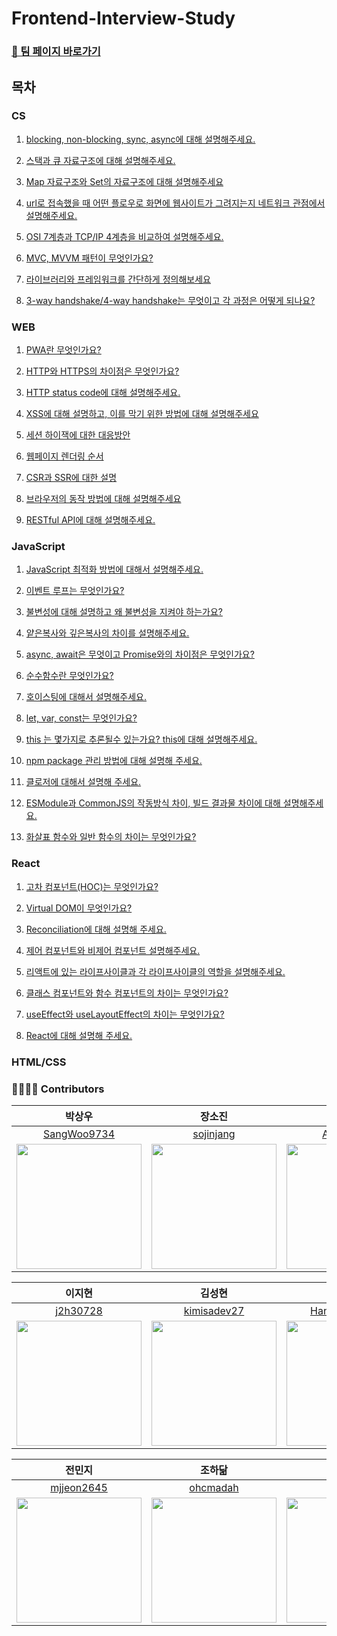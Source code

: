 # Frontend-Interview-Study

### [🚀 팀 페이지 바로가기](https://pollen-port-115.notion.site/a8087a0d819241dca0a4eb5f8ec87908)

## 목차

### CS

1. [blocking, non-blocking, sync, async에 대해 설명해주세요.](https://github.com/wanted-pre-onboarding-team-9/Frontend-Interview-Study/blob/main/CS/blocking-nonbloking-sync-async.md)

2. [스택과 큐 자료구조에 대해 설명해주세요.](https://github.com/wanted-pre-onboarding-team-9/Frontend-Interview-Study/blob/main/CS/stack-queue.md)

3. [Map 자료구조와 Set의 자료구조에 대해 설명해주세요](https://github.com/wanted-pre-onboarding-team-9/Frontend-Interview-Study/blob/main/CS/map-set.md)

4. [url로 접속했을 때 어떤 플로우로 화면에 웹사이트가 그려지는지 네트워크 관점에서 설명해주세요.](https://github.com/wanted-pre-onboarding-team-9/Frontend-Interview-Study/blob/main/CS/what-happens-when-you-type-a-url-into-your-browser.md)

5. [OSI 7계층과 TCP/IP 4계층을 비교하여 설명해주세요.](https://github.com/wanted-pre-onboarding-team-9/Frontend-Interview-Study/blob/main/CS/OSI-TCPIP.md)

6. [MVC, MVVM 패턴이 무엇인가요?](https://github.com/wanted-pre-onboarding-team-9/Frontend-Interview-Study/blob/main/CS/mvc-mvvm-pattern.md)

7. [라이브러리와 프레임워크를 간단하게 정의해보세요](./CS/library-framework.md)

8. [3-way handshake/4-way handshake는 무엇이고 각 과정은 어떻게 되나요?](https://github.com/wanted-pre-onboarding-team-9/Frontend-Interview-Study/blob/main/CS/3-way-handshake-4-way-handshake.md)

### WEB

1. [PWA란 무엇인가요?](https://github.com/wanted-pre-onboarding-team-9/Frontend-Interview-Study/blob/main/Web/PWA.md)

2. [HTTP와 HTTPS의 차이점은 무엇인가요?](https://github.com/wanted-pre-onboarding-team-9/Frontend-Interview-Study/blob/main/Web/http-https.md)

3. [HTTP status code에 대해 설명해주세요.](https://github.com/wanted-pre-onboarding-team-9/Frontend-Interview-Study/blob/main/Web/http-status-code.md)

4. [XSS에 대해 설명하고, 이를 막기 위한 방법에 대해 설명해주세요](https://github.com/wanted-pre-onboarding-team-9/Frontend-Interview-Study/blob/main/Web/xss.md)

5. [세션 하이잭에 대한 대응방안](https://github.com/wanted-pre-onboarding-team-9/Frontend-Interview-Study/blob/main/Web/session-hijack.md)

6. [웹페이지 렌더링 순서](https://github.com/wanted-pre-onboarding-team-9/Frontend-Interview-Study/blob/main/Web/browser-rendering.md)

7. [CSR과 SSR에 대한 설명](https://github.com/wanted-pre-onboarding-team-9/Frontend-Interview-Study/blob/main/Web/csr-ssr.md)

8. [브라우저의 동작 방법에 대해 설명해주세요](./Web/browser-operating.md)

9. [RESTful API에 대해 설명해주세요.](https://github.com/wanted-pre-onboarding-team-9/Frontend-Interview-Study/blob/main/Web/RESTful-API.md)

### JavaScript

1. [JavaScript 최적화 방법에 대해서 설명해주세요.](https://github.com/wanted-pre-onboarding-team-9/Frontend-Interview-Study/blob/main/JavaScript/javascript-optimize.md)

2. [이벤트 루프는 무엇인가요?](https://github.com/wanted-pre-onboarding-team-9/Frontend-Interview-Study/blob/main/JavaScript/event-loop.md)

3. [불변성에 대해 설명하고 왜 불변성을 지켜야 하는가요?](/JavaScript/Immutability.md)

4. [얕은복사와 깊은복사의 차이를 설명해주세요.](/JavaScript/shallow-copy_deep-copy.md)

5. [async, await은 무엇이고 Promise와의 차이점은 무엇인가요?](https://github.com/wanted-pre-onboarding-team-9/Frontend-Interview-Study/blob/main/JavaScript/async-await-promise.md)

6. [순수함수란 무엇인가요?](https://github.com/wanted-pre-onboarding-team-9/Frontend-Interview-Study/blob/main/JavaScript/pure-function.md)

7. [호이스팅에 대해서 설명해주세요.](https://github.com/wanted-pre-onboarding-team-9/Frontend-Interview-Study/blob/main/JavaScript/hoisting.md)

8. [let, var, const는 무엇인가요?](https://github.com/wanted-pre-onboarding-team-9/Frontend-Interview-Study/blob/main/JavaScript/let-var-const.md)

9. [this 는 몇가지로 추론될수 있는가요? this에 대해 설명해주세요.](https://github.com/wanted-pre-onboarding-team-9/Frontend-Interview-Study/blob/main/JavaScript/this.md)

10. [npm package 관리 방법에 대해 설명해 주세요.](https://github.com/wanted-pre-onboarding-team-9/Frontend-Interview-Study/blob/main/JavaScript/npm.md)

11. [클로저에 대해서 설명해 주세요.](https://github.com/wanted-pre-onboarding-team-9/Frontend-Interview-Study/blob/main/JavaScript/closure.md)

12. [ESModule과 CommonJS의 작동방식 차이, 빌드 결과물 차이에 대해 설명해주세요.](https://github.com/wanted-pre-onboarding-team-9/Frontend-Interview-Study/blob/main/JavaScript/ESModule-CommonJS.md)

13. [화살표 함수와 일반 함수의 차이는 무엇인가요? ](https://github.com/wanted-pre-onboarding-team-9/Frontend-Interview-Study/blob/main/JavaScript/function-differences.md)

### React

1. [고차 컴포넌트(HOC)는 무엇인가요?](https://github.com/wanted-pre-onboarding-team-9/Frontend-Interview-Study/blob/main/React/HOC.md)

2. [Virtual DOM이 무엇인가요?](https://github.com/wanted-pre-onboarding-team-9/Frontend-Interview-Study/blob/main/React/virtual-dom.md)

3. [Reconciliation에 대해 설명해 주세요.](https://github.com/wanted-pre-onboarding-team-9/Frontend-Interview-Study/blob/main/React/reconciliation.md)

4. [제어 컴포넌트와 비제어 컴포넌트 설명해주세요.](https://github.com/wanted-pre-onboarding-team-9/Frontend-Interview-Study/blob/main/React/controlled-uncontrolled-component.md)

5. [리액트에 있는 라이프사이클과 각 라이프사이클의 역할을 설명해주세요.](https://github.com/wanted-pre-onboarding-team-9/Frontend-Interview-Study/blob/main/React/react-lifecycle.md)

6. [클래스 컴포넌트와 함수 컴포넌트의 차이는 무엇인가요?](https://github.com/wanted-pre-onboarding-team-9/Frontend-Interview-Study/blob/main/React/class-function-component.md)

7. [useEffect와 useLayoutEffect의 차이는 무엇인가요?](https://github.com/wanted-pre-onboarding-team-9/Frontend-Interview-Study/blob/main/React/useEffect-useLayoutEffect.md)

8. [React에 대해 설명해 주세요.](https://github.com/wanted-pre-onboarding-team-9/Frontend-Interview-Study/blob/main/React/react-description.md)

### HTML/CSS

### 👨‍👩‍👧‍👦 Contributors

|                                           박상우                                            |                                            장소진                                            |                                           이아영                                            |
| :-----------------------------------------------------------------------------------------: | :------------------------------------------------------------------------------------------: | :-----------------------------------------------------------------------------------------: |
|                        [SangWoo9734](https://github.com/SangWoo9734)                        |                          [sojinjang](https://github.com/sojinjang)                           |                           [ARONGLEE](https://github.com/ARONGLEE)                           |
| <img src="https://avatars.githubusercontent.com/u/49917043?v=4" width="200" height="200" /> | <img src="https://avatars.githubusercontent.com/u/111125577?v=6" width="200" height="200" /> | <img src="https://avatars.githubusercontent.com/u/74637336?v=4" width="200" height="200" /> |

|                                           이지현                                            |                                           김성현                                            |                                           이한나                                            |
| :-----------------------------------------------------------------------------------------: | :-----------------------------------------------------------------------------------------: | :-----------------------------------------------------------------------------------------: |
|                           [j2h30728](https://github.com/j2h30728)                           |                        [kimisadev27](https://github.com/kimisadev27)                        |                       [Han-Na-05-22](https://github.com/Han-Na-05-22)                       |
| <img src="https://avatars.githubusercontent.com/u/60846068?v=4" width="200" height="200" /> | <img src="https://avatars.githubusercontent.com/u/34756233?v=4" width="200" height="200" /> | <img src="https://avatars.githubusercontent.com/u/97869178?v=4" width="200" height="200" /> |

|                                            전민지                                            |                                           조하닮                                            |                                            김현정                                            |
| :------------------------------------------------------------------------------------------: | :-----------------------------------------------------------------------------------------: | :------------------------------------------------------------------------------------------: |
|                         [mjjeon2645](https://github.com/mjjeon2645)                          |                           [ohcmadah](https://github.com/ohcmadah)                           |                            [sena-22](https://github.com/sena-22)                             |
| <img src="https://avatars.githubusercontent.com/u/104840243?v=4" width="200" height="200" /> | <img src="https://avatars.githubusercontent.com/u/52340070?v=4" width="200" height="200" /> | <img src="https://avatars.githubusercontent.com/u/110877564?v=4" width="200" height="200" /> |
